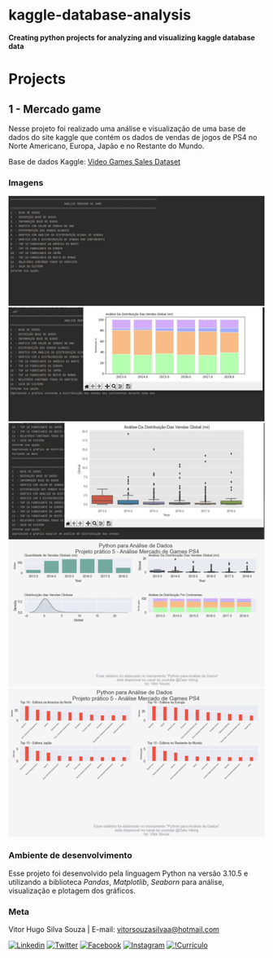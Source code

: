 # kaggle-database-analysis
**Creating python projects for analyzing and visualizing kaggle 
database data**

# Projects

## 1 - Mercado game 

Nesse projeto foi realizado uma análise e visualização de uma base de dados 
do site kaggle que contém os dados de vendas de jogos de PS4 no Norte 
Americano, Europa, Japão e no Restante do Mundo. 

Base de dados Kaggle: 
[Video Games Sales Dataset](https://www.kaggle.com/datasets/sidtwr/videogames-sales-dataset?datasetId=189386&sortBy=voteCount)

### Imagens
![](mercado_game/imagens/menu.JPG "Menu")
![](mercado_game/imagens/grafico_7.JPG "Gráfico 7")
![](mercado_game/imagens/boxplot.JPG "Gráfico boxplot")
![](mercado_game/imagens/relatorio1.JPG "Relatório 1")
![](mercado_game/imagens/relatorio2.JPG "Relatório 2")


### Ambiente de desenvolvimento

Esse projeto foi desenvolvido pela linguagem Python na versão
3.10.5 e utilizando a biblioteca *Pandas*, *Matplotlib*, *Seaborn* para 
análise, visualização e plotagem dos gráficos. 

### Meta 

Vitor Hugo Silva Souza | E-mail: vitorsouzasilvaa@hotmail.com

[![Linkedin](https://img.shields.io/badge/LinkedIn-0077B5?style=for-the-badge&logo=linkedin&logoColor=white)](https://www.linkedin.com/in/vitorhugossouza/)
[![Twitter](https://img.shields.io/badge/Twitter-%231DA1F2.svg?style=for-the-badge&logo=Twitter&logoColor=white)](https://twitter.com/VitorHSSouza10)
[![Facebook](https://img.shields.io/badge/Facebook-1877F2?style=for-the-badge&logo=facebook&logoColor=white)](https://www.facebook.com/vitorugoo.kta) 
[![Instagram](https://img.shields.io/badge/Instagram-E4405F?style=for-the-badge&logo=instagram&logoColor=white)](https://www.instagram.com/viitorsouza10/) 
[![!Currículo](https://img.shields.io/badge/website-000000?style=for-the-badge&logo=About.me&logoColor=white)](https://vitorhssouza.github.io/#home)

